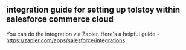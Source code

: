 ## integration guide for setting up tolstoy within salesforce commerce cloud 

You can do the integration via Zapier. Here's a helpful guide - https://zapier.com/apps/salesforce/integrations
